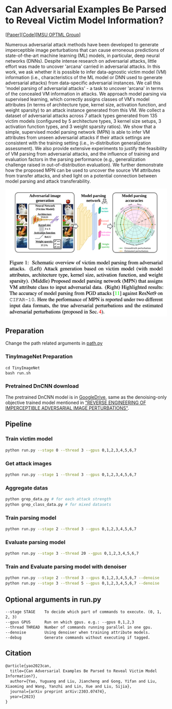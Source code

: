 # Can Adversarial Examples Be Parsed to Reveal Victim Model Information?

[[Paper](https://arxiv.org/pdf/2303.07474.pdf)][[Code](https://github.com/OPTML-Group/RED-adv)][[MSU OPTML Group](https://www.optml-group.com/)]

Numerous adversarial attack methods have been developed to generate imperceptible image perturbations that can cause erroneous predictions of state-of-the-art machine learning (ML) models, in particular, deep neural networks (DNNs). Despite intense research on adversarial attacks, little effort was made to uncover 'arcana' carried in adversarial attacks. In this work, we ask whether it is possible to infer data-agnostic victim model (VM) information (i.e., characteristics of the ML model or DNN used to generate adversarial attacks) from data-specific adversarial instances. We call this 'model parsing of adversarial attacks' - a task to uncover 'arcana' in terms of the concealed VM information in attacks. We approach model parsing via supervised learning, which correctly assigns classes of VM's model attributes (in terms of architecture type, kernel size, activation function, and weight sparsity) to an attack instance generated from this VM. We collect a dataset of adversarial attacks across 7 attack types generated from 135 victim models (configured by 5 architecture types, 3 kernel size setups, 3 activation function types, and 3 weight sparsity ratios). We show that a simple, supervised model parsing network (MPN) is able to infer VM attributes from unseen adversarial attacks if their attack settings are consistent with the training setting (i.e., in-distribution generalization assessment). We also provide extensive experiments to justify the feasibility of VM parsing from adversarial attacks, and the influence of training and evaluation factors in the parsing performance (e.g., generalization challenge raised in out-of-distribution evaluation). We further demonstrate how the proposed MPN can be used to uncover the source VM attributes from transfer attacks, and shed light on a potential connection between model parsing and attack transferability.

![Overview](fig/image.png)

## Preparation

Change the path related arguments in [path.py](./global_args/path.py)

### TinyImageNet Preparation
```
cd TinyImageNet
bash run.sh
```

### Pretrained DnCNN download
The pretrained DnCNN model is in [GoogleDrive](https://drive.google.com/file/d/1xZCmviKXxULit0dEyekhXs32waEc00Qa/view), same as the denoising-only objective trained model mentioned in ["REVERSE ENGINEERING OF IMPERCEPTIBLE ADVERSARIAL IMAGE PERTURBATIONS"](https://arxiv.org/pdf/2203.14145.pdf).

## Pipeline

### Train victim model
```bash
python run.py --stage 0 --thread 3 --gpus 0,1,2,3,4,5,6,7
```

### Get attack images
```bash
python run.py --stage 1 --thread 3 --gpus 0,1,2,3,4,5,6,7
```

### Aggregate datas
```bash
python grep_data.py # for each attack strength
python grep_class_data.py # for mixed datasets
```

### Train parsing model
```bash
python run.py --stage 2 --thread 3 --gpus 0,1,2,3,4,5,6,7
```

### Evaluate parsing model
```bash
python run.py --stage 3 --thread 20 --gpus 0,1,2,3,4,5,6,7
```

### Train and Evaluate parsing model with denoiser
```bash
python run.py --stage 2 --thread 3 --gpus 0,1,2,3,4,5,6,7 --denoise
python run.py --stage 3 --thread 5 --gpus 0,1,2,3,4,5,6,7 --denoise
```

## Optional arguments in run.py
```
--stage STAGE    To decide which part of commands to execute. (0, 1, 2, 3)
--gpus GPUS      Run on which gpus. e.g.: --gpus 0,1,2,3
--thread THREAD  Number of commands running parallel in one gpu.
--denoise        Using denoiser when training attribute models. 
--debug          Generate commands without executing if tagged.
```

## Citation
```
@article{yao2023can,
  title={Can Adversarial Examples Be Parsed to Reveal Victim Model Information?},
  author={Yao, Yuguang and Liu, Jiancheng and Gong, Yifan and Liu, Xiaoming and Wang, Yanzhi and Lin, Xue and Liu, Sijia},
  journal={arXiv preprint arXiv:2303.07474},
  year={2023}
}
```
